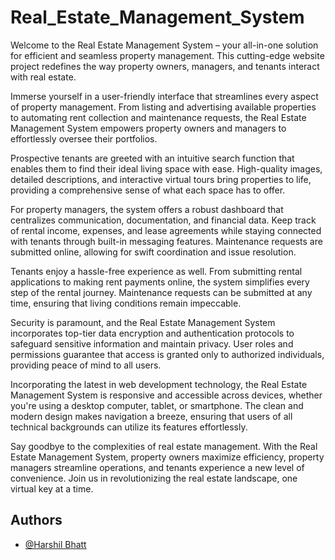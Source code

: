 
# Real_Estate_Management_System

Welcome to the Real Estate Management System – your all-in-one solution for efficient and seamless property management. This cutting-edge website project redefines the way property owners, managers, and tenants interact with real estate.

Immerse yourself in a user-friendly interface that streamlines every aspect of property management. From listing and advertising available properties to automating rent collection and maintenance requests, the Real Estate Management System empowers property owners and managers to effortlessly oversee their portfolios.

Prospective tenants are greeted with an intuitive search function that enables them to find their ideal living space with ease. High-quality images, detailed descriptions, and interactive virtual tours bring properties to life, providing a comprehensive sense of what each space has to offer.

For property managers, the system offers a robust dashboard that centralizes communication, documentation, and financial data. Keep track of rental income, expenses, and lease agreements while staying connected with tenants through built-in messaging features. Maintenance requests are submitted online, allowing for swift coordination and issue resolution.

Tenants enjoy a hassle-free experience as well. From submitting rental applications to making rent payments online, the system simplifies every step of the rental journey. Maintenance requests can be submitted at any time, ensuring that living conditions remain impeccable.

Security is paramount, and the Real Estate Management System incorporates top-tier data encryption and authentication protocols to safeguard sensitive information and maintain privacy. User roles and permissions guarantee that access is granted only to authorized individuals, providing peace of mind to all users.

Incorporating the latest in web development technology, the Real Estate Management System is responsive and accessible across devices, whether you're using a desktop computer, tablet, or smartphone. The clean and modern design makes navigation a breeze, ensuring that users of all technical backgrounds can utilize its features effortlessly.

Say goodbye to the complexities of real estate management. With the Real Estate Management System, property owners maximize efficiency, property managers streamline operations, and tenants experience a new level of convenience. Join us in revolutionizing the real estate landscape, one virtual key at a time.


## Authors

- [@Harshil Bhatt](https://github.com/Hbhatt007)